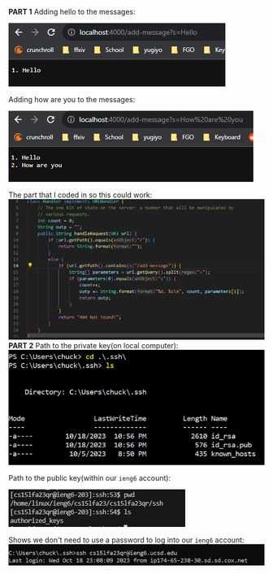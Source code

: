 **PART 1**
Adding hello to the messages:

![image](hello_part1.png)

Adding how are you to the messages:

![image](howareyou_part1.png)

The part that I coded in so this could work:
![image](coding_bit_part1.png)
**PART 2**
Path to the private key(on local computer):
![image](private_part_2_lab.png)

Path to the public key(within our `ieng6` account):

![image](public_part_2lab.png)

Shows we don't need to use a password to log into our `ieng6` account:
![image](no_password_part_2_lab.png)
